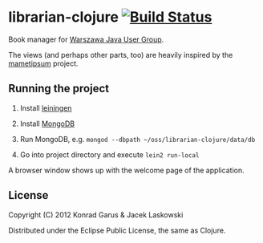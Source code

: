 # librarian-clojure [![Build Status](https://secure.travis-ci.org/jaceklaskowski/librarian-clojure.png)](http://travis-ci.org/jaceklaskowski/librarian-clojure)

Book manager for [Warszawa Java User Group](http://warszawa.jug.pl).

The views (and perhaps other parts, too) are heavily inspired by the [mametipsum](https://github.com/tvaughan/mametipsum) project.

## Running the project

 1. Install [leiningen](https://github.com/technomancy/leiningen)
 
 2. Install [MongoDB](http://www.mongodb.org/)
 
 3. Run MongoDB, e.g. `mongod --dbpath ~/oss/librarian-clojure/data/db`
 
 4. Go into project directory and execute `lein2 run-local`

A browser window shows up with the welcome page of the application.

## License

Copyright (C) 2012 Konrad Garus & Jacek Laskowski

Distributed under the Eclipse Public License, the same as Clojure.
